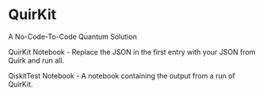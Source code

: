 # QuirKit
A No-Code-To-Code Quantum Solution

QuirKit Notebook - Replace the JSON in the first entry with your JSON from Quirk and run all.

QiskitTest Notebook - A notebook containing the output from a run of QuirKit.
